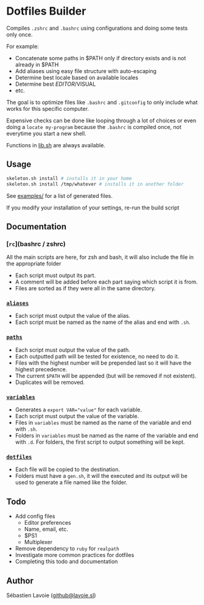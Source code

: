 # Dotfiles Builder

Compiles `.zshrc` and `.bashrc` using configurations and doing some tests only once.

For example:

  * Concatenate some paths in $PATH only if directory exists and is not already in $PATH
  * Add aliases using easy file structure with auto-escaping
  * Determine best locale based on available locales
  * Determine best $EDITOR/$VISUAL
  * etc.

The goal is to optimize files like `.bashrc` and `.gitconfig` to only include what works for this specific computer.

Expensive checks can be done like looping through a lot of choices or even doing a `locate my-program`
because the `.bashrc` is compiled once, not everytime you start a new shell.

Functions in [lib.sh](lib.sh) are always available.

## Usage

```bash
skeleton.sh install # installs it in your home
skeleton.sh install /tmp/whatever # installs it in another folder
```

See [examples/](examples/) for a list of generated files.

If you modify your installation of your settings, re-run the build script

## Documentation

### [`rc`](bashrc / zshrc)

All the main scripts are here, for zsh and bash, it will also include the file in the appropriate folder

  * Each script must output its part.
  * A comment will be added before each part saying which script it is from.
  * Files are sorted as if they were all in the same directory.

### [`aliases`](aliases)

  * Each script must output the value of the alias.
  * Each script must be named as the name of the alias and end with `.sh`.

### [`paths`](paths)

  * Each script must output the value of the path.
  * Each outputted path will be tested for existence, no need to do it.
  * Files with the highest number will be prepended last so it will have the highest precedence.
  * The current `$PATH` will be appended (but will be removed if not existent).
  * Duplicates will be removed.

### [`variables`](variables)

  * Generates a `export VAR="value"` for each variable.
  * Each script must output the value of the variable.
  * Files in `variables` must be named as the name of the variable and end with `.sh`.
  * Folders in `variables` must be named as the name of the variable and end with `.d`. For folders, the first script to output something will be kept.

### [`dotfiles`](dotfiles)

  * Each file will be copied to the destination.
  * Folders must have a `gen.sh`, it will the executed and its output will be used to generate a file named like the folder.

## Todo

  * Add config files
    * Editor preferences
    * Name, email, etc.
    * $PS1
    * Multiplexer
  * Remove dependency to `ruby` for `realpath`
  * Investigate more common practices for dotfiles
  * Completing this todo and documentation

## Author
Sébastien Lavoie (github@lavoie.sl)

